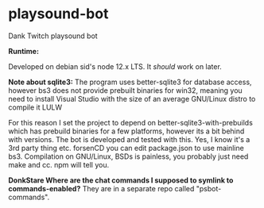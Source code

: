 # playsound-bot
Dank Twitch playsound bot

**Runtime:**

Developed on debian sid's node 12.x LTS. It *should* work on later.

**Note about sqlite3:**
The program uses better-sqlite3 for database access, however bs3 does not 
provide prebuilt binaries for win32, meaning you need to install Visual Studio 
with the size of an average GNU/Linux distro to compile it LULW

For this reason I set the project to depend on better-sqlite3-with-prebuilds 
which has prebuild binaries for a few platforms, however its a bit behind with 
versions. The bot is developed and tested with this. Yes, I know it's a 
3rd party thing etc. forsenCD you can edit package.json to use mainline bs3. 
Compilation on GNU/Linux, BSDs is painless, you probably just need make and cc. 
npm will tell you.

**DonkStare Where are the chat commands I supposed to symlink to commands-enabled?**
They are in a separate repo called "psbot-commands".
